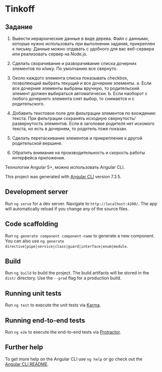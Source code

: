 # Tinkoff

## Задание

1. Вывести иерархические данные в виде дерева. Файл с данными, которые нужно использовать при выполнении задания, прикреплен к письму. Данные можно отдавать c удобного для вас веб-сервера или реализовать сервер на Node.js.

2. Сделать сворачивание и разворачивание списка дочерних элементов по клику. По умолчанию все свернуто.

3. Около каждого элемента списка показывать checkbox, позволяющий выбрать текущий и все дочерние элементы.
a. Если все дочерние элементы выбраны вручную, то родительский элемент должен выбираться автоматически.
b. Если наоборот с любого дочернего элемента снят выбор, то снимается и с родительского.

4. Добавить текстовое поле для фильтрации элементов по вхождению текста. При фильтрации сохранять исходную свернутость/развернутость элементов. Если в заголовке родителя нет искомого текста, но есть в дочернем, то родитель тоже показан.

5. Сделать перетаскивание элементов и прикрепление к другой родительской вершине.

6. Обратить внимание на производительность и скорость работы интерфейса приложения.


Технологии
Angular 5+, можно использовать Angular CLI.

This project was generated with [Angular CLI](https://github.com/angular/angular-cli) version 7.3.5.

## Development server

Run `ng serve` for a dev server. Navigate to `http://localhost:4200/`. The app will automatically reload if you change any of the source files.

## Code scaffolding

Run `ng generate component component-name` to generate a new component. You can also use `ng generate directive|pipe|service|class|guard|interface|enum|module`.

## Build

Run `ng build` to build the project. The build artifacts will be stored in the `dist/` directory. Use the `--prod` flag for a production build.

## Running unit tests

Run `ng test` to execute the unit tests via [Karma](https://karma-runner.github.io).

## Running end-to-end tests

Run `ng e2e` to execute the end-to-end tests via [Protractor](http://www.protractortest.org/).

## Further help

To get more help on the Angular CLI use `ng help` or go check out the [Angular CLI README](https://github.com/angular/angular-cli/blob/master/README.md).
